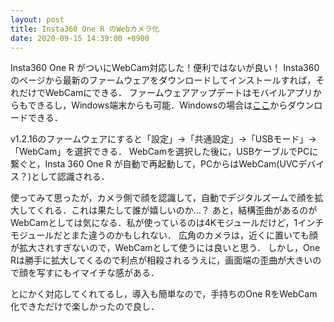 ```yaml
---
layout: post
title: Insta360 One R のWebカメラ化
date: 2020-09-15 14:39:00 +0900
---
```


Insta360 One R がついにWebCam対応した！便利ではないが良い！
Insta360のページから最新のファームウェアをダウンロードしてインストールすれば，それだけでWebCamにできる．
ファームウェアアップデートはモバイルアプリからもできるし，Windows端末からも可能．Windowsの場合は[ここ](https://www.insta360.com/jp/download/insta360-oner)からダウンロードできる．

v1.2.16のファームウェアにすると「設定」→「共通設定」→「USBモード」→「WebCam」を選択できる．
WebCamを選択した後に，USBケーブルでPCに繋ぐと，Insta 360 One R が自動で再起動して，PCからはWebCam(UVCデバイス？)として認識される．

使ってみて思ったが，カメラ側で顔を認識して，自動でデジタルズームで顔を拡大してくれる．これは果たして誰が嬉しいのか…？
あと，結構歪曲があるのがWebCamとしては気になる．私が使っているのは4Kモジュールだけど，1インチモジュールだとまた違うのかもしれない．
広角のカメラは，近くに置いても顔が拡大されすぎないので，WebCamとして使うには良いと思う．
しかし，One Rは勝手に拡大してくるので利点が相殺されるうえに，画面端の歪曲が大きいので顔を写すにもイマイチな感がある．

とにかく対応してくれてるし，導入も簡単なので，手持ちのOne RをWebCam化できただけで楽しかったので良し．
